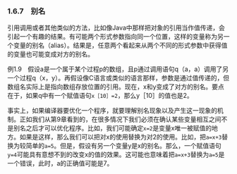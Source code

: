### 1.6.7　别名

引用调用或者其他类似的方法，比如像Java中那样把对象的引用当作值传递，会引起一个有趣的结果。有可能两个形式参数指向同一个位置，这样的变量称为另一个变量的别名（alias）。结果是，任意两个看起来从两个不同的形式参数中获得值的变量也可能变成对方的别名。

例1.9　假设a是一个属于某个过程p的数组，且p通过调用语句q（a，a）调用了另一个过程q（x，y）。再假设像C语言或类似的语言那样，参数是通过值传递的，但数组名实际上是指向数组存放位置的引用。现在，x和y变成了对方的别名。要点在于，如果q中有一个赋值语句`x［10］=2`，那么y［10］的值也是2。

事实上，如果编译器要优化一个程序，就要理解别名现象以及产生这一现象的机制。正如我们从第9章看到的，在很多情况下我们必须在确认某些变量相互之间不是别名之后才可以优化程序。比如，我们可能确定`x=2`是变量x唯一被赋值的地方。如果是这样，那么我们可以把对x的使用替换为对2的使用。比如，把`a=x+3`替换为较简单的`a=5`。但是，假设有另一个变量y是x的别名。那么，一个赋值语句`y=4`可能具有意想不到的改变x的值的效果。这可能也意味着把`a=x+3`替换为`a=5`是一个错误，此时，a的正确值可能是7。